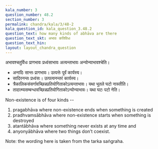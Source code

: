 ```yaml
---
kala_number: 3
question_number: 48.2
section_number: 3
permalink: chandra/kala/3/48-2
kala_question_id: kala_question_3.48.2
question_text: how many kinds of abhāva are there
question_text_skt: अभावः कतिविधः
question_text_hin: 
layout: layout_chandra_question
---
```


<!-- skt-start -->
अभावश्चतुर्विधः प्रागभावः प्रध्वंसाभावः अत्यन्ताभावः अन्योन्याभावश्चेति। 

- अनादिः सान्तः प्रागभावः। उत्पत्तेः पूर्वं कार्यस्य।
- सादिरनन्तः प्रध्वंसः। उत्पत्यनन्तरं कार्यस्य।
- त्रैकालिकसंसर्गावच्छिन्नप्रतियोगिताकोऽत्यन्ताभावः। यथा भूतले घटो नास्तीति। 
- तादात्म्यसम्बन्धावच्छिन्नप्रतियोगिताकोऽन्योन्याभावः। यथा घटः पटो नेति।
<!-- skt-end -->

<!-- eng-start -->
Non-existence is of four kinds -- 

1. pragabhāva where non-existence ends when something is created
2. pradhvamsābhāva where non-existence starts when something is destroyed
3. atantābhāva where something never exists at any time and 
4. anyonyābhāva where two things don’t coexist.

Note: the wording here is taken from the tarka saṅgraha. 
<!-- eng-end -->
